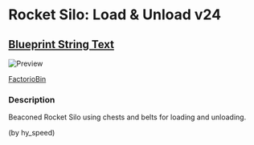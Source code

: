 # Rocket Silo: Load & Unload v24

## [Blueprint String Text](https://factoriobin.com/static/cdn/forever/post/b/v/a/BVa8ypcB/0/v0/blueprint-dffdc48fb8f7538e.txt)

![Preview](https://factoriobin.com/static/cdn/forever/post/b/v/a/BVa8ypcB/0/v0/render-80eefde0c9907484.jpg)

[FactorioBin](https://factoriobin.com/post/BVa8ypcB)

### Description
Beaconed Rocket Silo using chests and belts for loading and unloading.

(by hy_speed)

